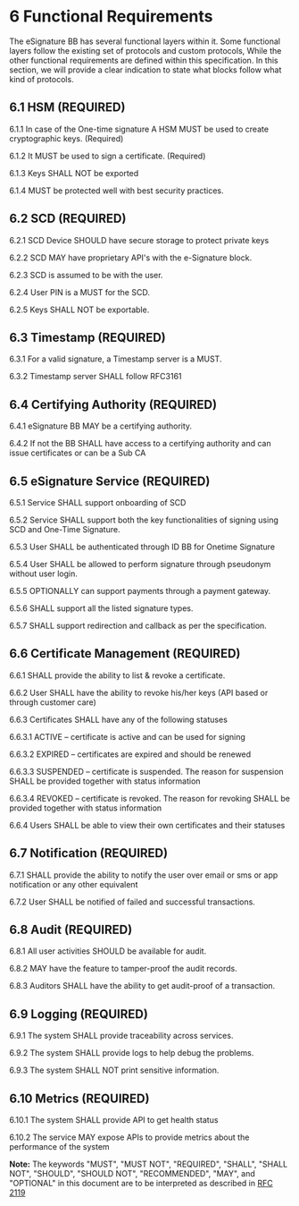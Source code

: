 # 6 Functional Requirements

The eSignature BB has several functional layers within it. Some functional layers follow the existing set of protocols and custom protocols, While the other functional requirements are defined within this specification. In this section, we will provide a clear indication to state what blocks follow what kind of protocols.

## 6.1 HSM (REQUIRED)

6.1.1 In case of the One-time signature A HSM MUST be used to create cryptographic keys. (Required)

6.1.2 It MUST be used to sign a certificate. (Required)

6.1.3 Keys SHALL NOT be exported

6.1.4 MUST be protected well with best security practices.

## 6.2 SCD (REQUIRED)

6.2.1 SCD Device SHOULD have secure storage to protect private keys

6.2.2 SCD MAY have proprietary API's with the e-Signature block.

6.2.3 SCD is assumed to be with the user.

6.2.4 User PIN is a MUST for the SCD.

6.2.5 Keys SHALL NOT be exportable.

## 6.3 Timestamp (REQUIRED)

6.3.1 For a valid signature, a Timestamp server is a MUST.

6.3.2 Timestamp server SHALL follow RFC3161&#x20;

## 6.4 Certifying Authority (REQUIRED)

6.4.1 eSignature BB MAY be a certifying authority.

6.4.2 If not the BB SHALL have access to a certifying authority and can issue certificates or can be a Sub CA

## 6.5 eSignature Service (REQUIRED)

6.5.1 Service SHALL support onboarding of SCD

6.5.2 Service SHALL support both the key functionalities of signing using SCD and One-Time Signature.

6.5.3 User SHALL be authenticated through ID BB for Onetime Signature

6.5.4 User SHALL be allowed to perform signature through pseudonym without user login.

6.5.5 OPTIONALLY can support payments through a payment gateway.

6.5.6 SHALL support all the listed signature types.

6.5.7 SHALL support redirection and callback as per the specification.

## 6.6 Certificate Management (REQUIRED)

6.6.1 SHALL provide the ability to list & revoke a certificate.

6.6.2  User SHALL have the ability to revoke his/her keys (API based or through customer care)

6.6.3 Certificates SHALL have any of the following statuses

6.6.3.1 ACTIVE – certificate is active and can be used for signing

6.6.3.2 EXPIRED – certificates are expired and should be renewed

6.6.3.3 SUSPENDED – certificate is suspended. The reason for suspension SHALL be provided together with status information

6.6.3.4 REVOKED – certificate is revoked. The reason for revoking SHALL be provided together with status information

6.6.4 Users SHALL be able to view their own certificates and their statuses

## 6.7 Notification (REQUIRED)

6.7.1 SHALL provide the ability to notify the user over email or sms or app notification or any other equivalent

6.7.2 User SHALL be notified of failed and successful transactions.

## 6.8 Audit (REQUIRED)

&#x20;6.8.1 All user activities SHOULD be available for audit.

6.8.2 MAY have the feature to tamper-proof the audit records.

6.8.3 Auditors SHALL have the ability to get audit-proof of a transaction.

## 6.9 Logging (REQUIRED)

6.9.1 The system SHALL provide traceability across services.

6.9.2 The system SHALL provide logs to help debug the problems.

6.9.3 The system SHALL NOT print sensitive information.

## 6.10 Metrics (REQUIRED)

6.10.1 The system SHALL provide API to get health status

6.10.2 The service MAY expose APIs to provide metrics about the performance of the system &#x20;

**Note:** The keywords "MUST", "MUST NOT", "REQUIRED", "SHALL", "SHALL NOT", "SHOULD", "SHOULD NOT", "RECOMMENDED", "MAY", and "OPTIONAL" in this document are to be interpreted as described in [RFC 2119](https://www.rfc-editor.org/rfc/rfc2119)


